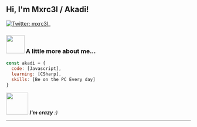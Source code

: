 <h2> Hi, I'm Mxrc3l / Akadi! </h2>


[![Twitter: mxrc3l_](https://img.shields.io/twitter/follow/mxrc3l_?style=social)](https://x.com/mxrc3l_)


### <img src="https://media.giphy.com/media/VgCDAzcKvsR6OM0uWg/giphy.gif" width="50"> A little more about me...  

```javascript
const akadi = {
  code: [Javascript],
  learning: [CSharp],
  skills: [Be on the PC Every day]
}
```

<img src="https://tenor.com/de/view/hecrazy-gif-27545730" width="60"> <em><b>I'm crazy</b> :)</em>

---
